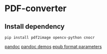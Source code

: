 # PDF-converter

## Install dependency

`pip install pdf2image opencv-python cnocr`

[pandoc](https://github.com/jgm/pandoc)
[pandoc demos](https://pandoc.org/demos.html)
[epub format parameters](https://pandoc.org/MANUAL.html#epubs)
